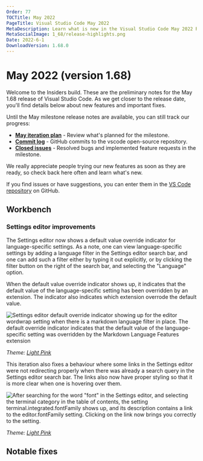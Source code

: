 ```yaml
---
Order: 77
TOCTitle: May 2022
PageTitle: Visual Studio Code May 2022
MetaDescription: Learn what is new in the Visual Studio Code May 2022 Release (1.68)
MetaSocialImage: 1_68/release-highlights.png
Date: 2022-6-1
DownloadVersion: 1.68.0
---
```

# May 2022 (version 1.68)

<!-- DOWNLOAD_LINKS_PLACEHOLDER -->

Welcome to the Insiders build. These are the preliminary notes for the May 1.68 release of Visual Studio Code. As we get closer to the release date, you'll find details below about new features and important fixes.

Until the May milestone release notes are available, you can still track our progress:

* **[May iteration plan](https://github.com/microsoft/vscode/issues/149008)** - Review what's planned for the milestone.
* **[Commit log](https://github.com/Microsoft/vscode/commits/main)** - GitHub commits to the vscode open-source repository.
* **[Closed issues](https://github.com/Microsoft/vscode/issues?q=is%3Aissue+milestone%3A%22May+2022%22+is%3Aclosed)** - Resolved bugs and implemented feature requests in the milestone.

We really appreciate people trying our new features as soon as they are ready, so check back here often and learn what's new.

If you find issues or have suggestions, you can enter them in the [VS Code repository](https://github.com/Microsoft/vscode/issues) on GitHub.

## Workbench

### Settings editor improvements

The Settings editor now shows a default value override indicator for language-specific settings. As a note, one can view language-specific settings by adding a language filter in the Settings editor search bar, and one can add such a filter either by typing it out explicitly, or by clicking the filter button on the right of the search bar, and selecting the "Language" option.

When the default value override indicator shows up, it indicates that the default value of the language-specific setting has been overridden by an extension. The indicator also indicates which extension overrode the default value.

![Settings editor default override indicator showing up for the editor wordwrap setting when there is a markdown language filter in place. The default override indicator indicates that the default value of the language-specific setting was overridden by the Markdown Language Features extension](images/1_68/settings-editor-language-specific-default.gif)

_Theme: [Light Pink](https://marketplace.visualstudio.com/items?itemName=mgwg.light-pink-theme)_

This iteration also fixes a behaviour where some links in the Settings editor were not redirecting properly when there was already a search query in the Settings editor search bar. The links also now have proper styling so that it is more clear when one is hovering over them.

![After searching for the word "font" in the Settings editor, and selecting the terminal category in the table of contents, the setting terminal.integrated.fontFamily shows up, and its description contains a link to the editor.fontFamily setting. Clicking on the link now brings you correctly to the setting.](images/1_68/settings-editor-working-links.gif)

_Theme: [Light Pink](https://marketplace.visualstudio.com/items?itemName=mgwg.light-pink-theme)_

## Notable fixes

<!-- In-product release notes styles.  Do not modify without also modifying regex in gulpfile.common.js -->
<a id="scroll-to-top" role="button" title="Scroll to top" aria-label="scroll to top" href="#"><span class="icon"></span></a>
<link rel="stylesheet" type="text/css" href="css/inproduct_releasenotes.css"/>
